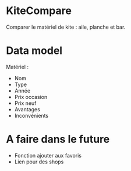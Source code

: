 KiteCompare
============
Comparer le matériel de kite : aile, planche et bar.

Data model
============
Matériel :
- Nom
- Type
- Année
- Prix occasion
- Prix neuf
- Avantages
- Inconvénients

A faire dans le future
============
- Fonction ajouter aux favoris
- Lien pour des shops
